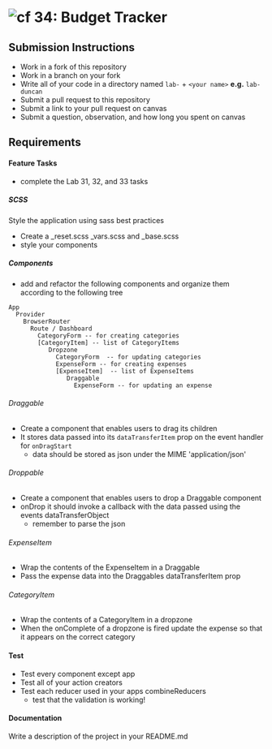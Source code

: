 ![cf](http://i.imgur.com/7v5ASc8.png) 34: Budget Tracker
===

## Submission Instructions
  * Work in a fork of this repository
  * Work in a branch on your fork
  * Write all of your code in a directory named `lab-` + `<your name>` **e.g.** `lab-duncan`
  * Submit a pull request to this repository
  * Submit a link to your pull request on canvas
  * Submit a question, observation, and how long you spent on canvas 

## Requirements  
#### Feature Tasks 
* complete the Lab 31, 32, and 33 tasks

##### SCSS
Style the application using sass best practices  
 * Create a _reset.scss _vars.scss and _base.scss
 * style your components 

##### Components
* add and refactor the following components and organize them according to the following tree
``` 
App
  Provider 
    BrowserRouter
      Route / Dashboard
        CategoryForm -- for creating categories
        [CategoryItem] -- list of CategoryItems
           Dropzone
             CategoryForm  -- for updating categories
             ExpenseForm -- for creating expenses
             [ExpenseItem]  -- list of ExpenseItems
                Draggable 
                  ExpenseForm -- for updating an expense
```
###### Draggable
  * Create a component that enables users to drag its children
  * It stores data passed into its `dataTransferItem` prop on the event handler for `onDragStart`
    * data should be stored as json under the MIME 'application/json'

###### Droppable 
  * Create a component that enables users to drop a Draggable component
  * onDrop it should invoke a callback with the data passed using the events dataTransferObject
    * remember to parse the json 

###### ExpenseItem
  * Wrap the contents of the ExpenseItem in a Draggable 
  * Pass the expense data into the Draggables dataTransferItem prop

###### CategoryItem
  * Wrap the contents of a CategoryItem in a dropzone 
  * When the onComplete of a dropzone is fired update the expense so that it appears on the correct category

#### Test
  * Test every component except app
  * Test all of your action creators
  * Test each reducer used in your apps combineReducers
    * test that the validation is working!

#### Documentation  
Write a description of the project in your README.md

